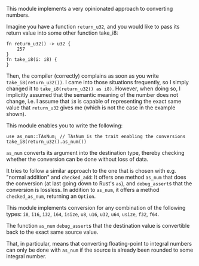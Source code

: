 This module implements a very opinionated approach to converting numbers.

Imagine you have a function `return_u32`, and you would like to pass its return value into some
other function take_i8:

```
fn return_u32() -> u32 {
    257
}
fn take_i8(i: i8) {
}
```

Then, the compiler (correctly) complains as soon as you write `take_i8(return_u32())`.
I came into those situations frequently, so I simply changed it to 
`take_i8(return_u32() as i8)`. However, when doing so, I implicitly assumed that the semantic
meaning of the number does not change, i.e. I assume that `i8` is capable of representing the
exact same value that `return_u32` gives me (which is not the case in the example shown).

This module enables you to write the following:

```
use as_num::TAsNum; // TAsNum is the trait enabling the conversions
take_i8(return_u32().as_num())
```

`as_num` converts its argument into the destination type, thereby checking whether the
conversion can be done without loss of data.

It tries to follow a similar approach to the one that is chosen with e.g. "normal addition" and `checked_add`:
It offers one method `as_num` that does the conversion (at last going down to Rust's `as`), and
`debug_assert`s that the conversion is lossless.
In addition to `as_num`, it offers a method `checked_as_num`, returning an `Option`.

This module implements conversion for any combination of the following types:
`i8`, `i16`, `i32`, `i64`, `isize`, `u8`, `u16`, `u32`, `u64`, `usize`, `f32`, `f64`.

The function `as_num` `debug_assert`s that the destination value is convertible back to the
exact same source value.

That, in particular, means that converting floating-point to integral numbers can only be done
with `as_num` if the source is already been rounded to some integral number.

